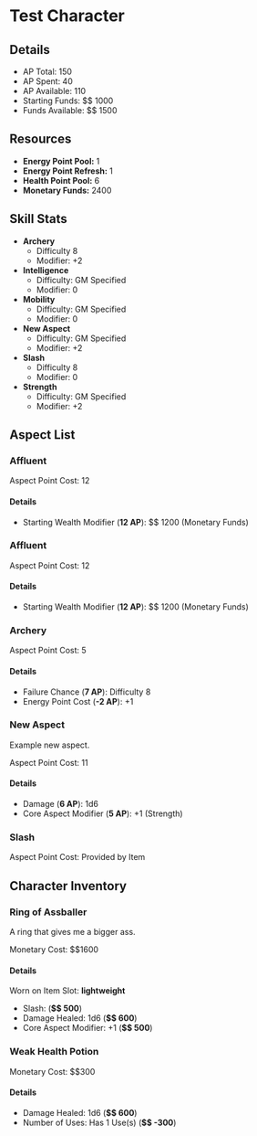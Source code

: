 # Test Character
## Details
* AP Total: 150
* AP Spent: 40
* AP Available: 110
* Starting Funds: $$ 1000
* Funds Available: $$ 1500
## Resources
* **Energy Point Pool:** 1
* **Energy Point Refresh:** 1
* **Health Point Pool:** 6
* **Monetary Funds:** 2400
## Skill Stats
* **Archery**
	* Difficulty 8
	* Modifier: +2
* **Intelligence**
	* Difficulty: GM Specified
	* Modifier: 0
* **Mobility**
	* Difficulty: GM Specified
	* Modifier: 0
* **New Aspect**
	* Difficulty: GM Specified
	* Modifier: +2
* **Slash**
	* Difficulty 8
	* Modifier: 0
* **Strength**
	* Difficulty: GM Specified
	* Modifier: +2
## Aspect List
### Affluent


Aspect Point Cost: 12
#### Details
* Starting Wealth Modifier (**12 AP**): $$ 1200 (Monetary Funds)

### Affluent


Aspect Point Cost: 12
#### Details
* Starting Wealth Modifier (**12 AP**): $$ 1200 (Monetary Funds)

### Archery


Aspect Point Cost: 5
#### Details
* Failure Chance (**7 AP**): Difficulty 8
* Energy Point Cost (**-2 AP**): +1

### New Aspect
Example new aspect.

Aspect Point Cost: 11
#### Details
* Damage (**6 AP**): 1d6
* Core Aspect Modifier (**5 AP**): +1 (Strength)

### Slash


Aspect Point Cost: Provided by Item

## Character Inventory
### Ring of Assballer
A ring that gives me a bigger ass.

Monetary Cost: $$1600
#### Details
Worn on Item Slot: **lightweight**
* Slash:  (**$$ 500**)
* Damage Healed: 1d6 (**$$ 600**)
* Core Aspect Modifier: +1 (**$$ 500**)

### Weak Health Potion


Monetary Cost: $$300
#### Details
* Damage Healed: 1d6 (**$$ 600**)
* Number of Uses: Has 1 Use(s) (**$$ -300**)

